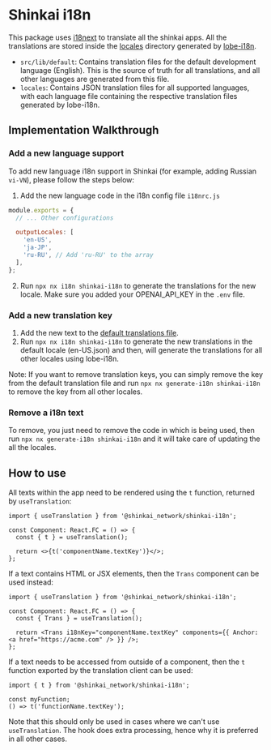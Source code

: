 # Shinkai i18n

This package uses [i18next](https://react.i18next.com/) to translate all the shinkai apps. All the translations
are stored inside the [locales](locales) directory generated by [lobe-i18n](https://github.com/lobehub/lobe-cli-toolbox/blob/master/packages/lobe-i18n/README.md).

- `src/lib/default`: Contains translation files for the default development language (English). This is the source of truth for all translations, and all other languages are generated from this file.
- `locales`: Contains JSON translation files for all supported languages, with each language file containing the respective translation files generated by lobe-i18n.


## Implementation Walkthrough

### Add a new language support

To add new language i18n support in Shinkai (for example, adding Russian `vi-VN`), please follow the steps below:

1. Add the new language code in the i18n config file `i18nrc.js`

```js
module.exports = {
  // ... Other configurations

  outputLocales: [
    'en-US',
    'ja-JP',
    'ru-RU', // Add 'ru-RU' to the array
  ],
};
```

2. Run `npx nx i18n shinkai-i18n` to generate the translations for the new locale. Make sure you added your OPENAI_API_KEY in the `.env` file. 

### Add a new translation key

1. Add the new text to the [default translations file](./src/lib/default).
2. Run `npx nx i18n shinkai-i18n` to generate the new translations in the default locale (en-US.json) and then, will generate the translations for all other locales using lobe-i18n.

Note: If you want to remove translation keys, you can simply remove the key from the default translation file and run `npx nx generate-i18n shinkai-i18n` to remove the key from all other locales.

### Remove a i18n text

To remove, you just need to remove the code in which is being used, then run `npx nx generate-i18n shinkai-i18n` and it will take care of updating the all the locales.

## How to use

All texts within the app need to be rendered using the `t` function, returned by `useTranslation`:

```tsx
import { useTranslation } from '@shinkai_network/shinkai-i18n';

const Component: React.FC = () => {
  const { t } = useTranslation();

  return <>{t('componentName.textKey')}</>;
};
```

If a text contains HTML or JSX elements, then the `Trans` component can be used instead:

```tsx
import { useTranslation } from '@shinkai_network/shinkai-i18n';

const Component: React.FC = () => {
  const { Trans } = useTranslation();

  return <Trans i18nKey="componentName.textKey" components={{ Anchor: <a href="https://acme.com" /> }} />;
};
```

If a text needs to be accessed from outside of a component, then the `t` function exported by the
translation client can be used:

```tsx
import { t } from '@shinkai_network/shinkai-i18n';

const myFunction;
() => t('functionName.textKey');
```

Note that this should only be used in cases where we can't use `useTranslation`. The hook does extra
processing, hence why it is preferred in all other cases.

